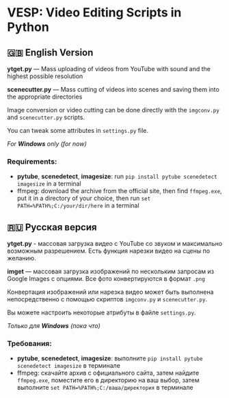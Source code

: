 # VESP: Video Editing Scripts in Python

## :uk: English Version

**ytget.py** — Mass uploading of videos from YouTube with sound and the highest possible resolution

**scenecutter.py** — Mass cutting of videos into scenes and saving them into the appropriate directories

Image conversion or video cutting can be done directly with the `imgconv.py` and `scenecutter.py` scripts.

You can tweak some attributes in `settings.py` file.

_For **Windows** only (for now)_

### Requirements:
- **pytube**, **scenedetect**, **imagesize**: run `pip install pytube scenedetect imagesize` in a terminal
- ffmpeg: download the archive from the official site, then find `ffmpeg.exe`, put it in a directory of your choice, then run `set PATH=%PATH%;C:/your/dir/here` in a terminal

## :ru: Русская версия

**ytget.py** - массовая загрузка видео с YouTube со звуком и максимально возможным разрешением. Есть функция нарезки видео на сцены по желанию.

**imget** — массовая загрузка изображений по нескольким запросам из Google Images с опциями. Все фото конвертируются в формат `.png`

Конвертация изображений или нарезка видео может быть выполнена непосредственно с помощью скриптов `imgconv.py` и `scenecutter.py`.

Вы можете настроить некоторые атрибуты в файле `settings.py`.

_Только для **Windows** (пока что)_

### Требования:
- **pytube**, **scenedetect**, **imagesize**: выполните `pip install pytube scenedetect imagesize` в терминале
- ffmpeg: скачайте архив с официального сайта, затем найдите `ffmpeg.exe`, поместите его в директорию на ваш выбор, затем выполните `set PATH=%PATH%;C:/ваша/директория` в терминале

